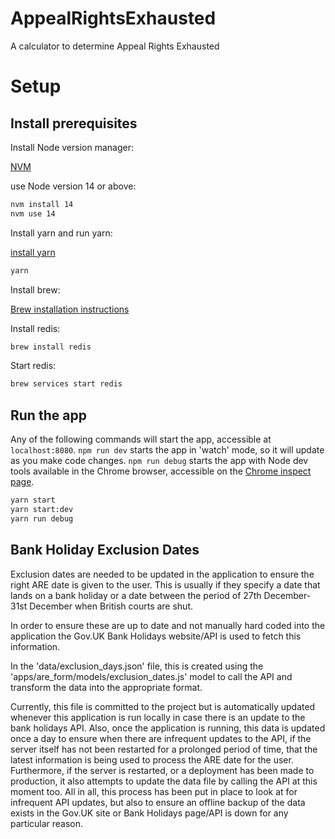 # AppealRightsExhausted
A calculator to determine Appeal Rights Exhausted

# Setup

## Install prerequisites

Install Node version manager:

[NVM](https://github.com/nvm-sh/nvm)

use Node version 14 or above:

```bash
nvm install 14
nvm use 14
```

Install yarn and run yarn:

[install yarn](https://classic.yarnpkg.com/en/docs/install#mac-stable)

```bash
yarn
```

Install brew:

[Brew installation instructions](https://brew.sh/)

Install redis:

```bash
brew install redis
```

Start redis:

```bash
brew services start redis
```

## Run the app

Any of the following commands will start the app, accessible at `localhost:8080`. `npm run dev` starts the app in 'watch' mode, so it will update as you make code changes. `npm run debug` starts the app with Node dev tools available in the Chrome browser, accessible on the [Chrome inspect page](chrome://inspect/#devices).

```bash
yarn start
yarn start:dev
yarn run debug
```

## Bank Holiday Exclusion Dates

Exclusion dates are needed to be updated in the application to ensure the right ARE date is given to the user. This is usually if they specify a date that lands on a bank holiday or a date between the period of 27th December-31st December when British courts are shut.

In order to ensure these are up to date and not manually hard coded into the application the Gov.UK Bank Holidays website/API is used to fetch this information.

In the 'data/exclusion_days.json' file, this is created using the 'apps/are_form/models/exclusion_dates.js' model to call the API and transform the data into the appropriate format.

Currently, this file is committed to the project but is automatically updated whenever this application is run locally in case there is an update to the bank holidays API. Also, once the application is running, this data is updated once a day to ensure when there are infrequent updates to the API, if the server itself has not been restarted for a prolonged period of time, that the latest information is being used to process the ARE date for the user. Furthermore, if the server is restarted, or a deployment has been made to production, it also attempts to update the data file by calling the API at this moment too. All in all, this process has been put in place to look at for infrequent API updates, but also to ensure an offline backup of the data exists in the Gov.UK site or Bank Holidays page/API is down for any particular reason.
